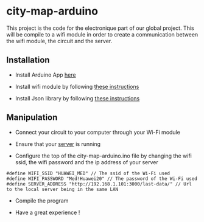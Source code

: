 # city-map-arduino

This project is the code for the electronique part of our global project.
This will be compile to a wifi module in order to create a communication between the wifi module, the circuit and the server.


## Installation

* Install Arduino App [here](https://www.arduino.cc/en/software)

* Install wifi module by following [these instructions](https://projetsdiy.fr/programmer-esp8266-ide-arduino-librairies-gpio-web-serveur-client/)

* Install Json library by following [these instructions](https://randomnerdtutorials.com/decoding-and-encoding-json-with-arduino-or-esp8266/)


## Manipulation 

* Connect your circuit to your computer through your Wi-Fi module

* Ensure that your [server](https://gitlab.ensimag.fr/djeafeam/city-map-server) is running

* Configure the top of the city-map-arduino.ino file by changing the wifi ssid, the wifi password and the ip address of your server
```
#define WIFI_SSID "HUAWEI_MED" // The ssid of the Wi-Fi used
#define WIFI_PASSWORD "Med!Huawei20" // The password of the Wi-Fi used
#define SERVER_ADDRESS "http://192.168.1.101:3000/last-data/" // Url to the local server being in the same LAN
```

* Compile the program

* Have a great experience !
